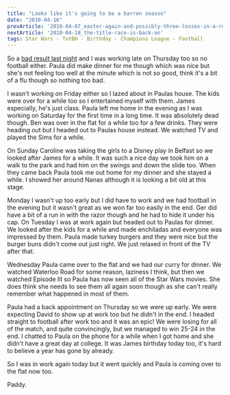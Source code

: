 ```yaml
---
title: "Looks like it's going to be a barren season"
date: "2010-04-16"
prevArticle: '2010-04-07_easter-again-and-possibly-three-losses-in-a-row'
nextArticle: '2010-04-18_the-title-race-is-back-on'
tags: Star Wars - TotBH - Birthday - Champions League - Football
---
```

So a [bad result last night](http://www.rte.ie/sport/soccer/2010/0407/manchesterunited.html) and I was working late on Thursday too so no football either. Paula did make dinner for me though which was nice but she's not feeling too well at the minute which is not so good, think it's a bit of a flu though so nothing too bad.

I wasn't working on Friday either so I lazed about in Paulas house. The kids were over for a while too so I entertained myself with them. James especially, he's just class. Paula left me home in the evening as I was working on Saturday for the first time in a long time. It was absolutely dead though. Ben was over in the flat for a while too for a few drinks. They were heading out but I headed out to Paulas house instead. We watched TV and played the Sims for a while.

On Sunday Caroline was taking the girls to a Disney play in Belfast so we looked after James for a while. It was such a nice day we took him on a walk to the park and had him on the swings and down the slide too. When they came back Paula took me out home for my dinner and she stayed a while. I showed her around Nanas although it is looking a bit old at this stage.

Monday I wasn't up too early but I did have to work and we had football in the evening but it wasn't great as we won far too easily in the end. Ger did have a bit of a run in with the razor though and he had to hide it under his cap. On Tuesday I was at work again but headed out to Paulas for dinner. We looked after the kids for a while and made enchiladas and everyone was impressed by them. Paula made turkey burgers and they were nice but the burger buns didn't come out just right. We just relaxed in front of the TV after that.

Wednesday Paula came over to the flat and we had our curry for dinner. We watched Waterloo Road for some reason, laziness I think, but then we watched Episode III so Paula has now seen all of the Star Wars movies. She does think she needs to see them all again soon though as she can't really remember what happened in most of them.

Paula had a back appointment on Thursday so we were up early. We were expecting David to show up at work too but he didn't in the end. I headed straight to football after work too and it was an epic! We were losing for all of the match, and quite convincingly, but we managed to win 25-24 in the end. I chatted to Paula on the phone for a while when I got home and she didn't have a great day at college. It was James birthday today too, it's hard to believe a year has gone by already.

So I was in work again today but it went quickly and Paula is coming over to the flat now too.

Paddy.